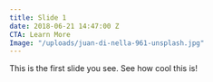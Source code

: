 ```yaml
---
title: Slide 1
date: 2018-06-21 14:47:00 Z
CTA: Learn More
Image: "/uploads/juan-di-nella-961-unsplash.jpg"
---
```


This is the first slide you see. See how cool this is! 